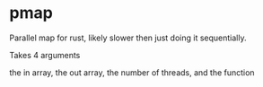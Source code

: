 pmap
===

Parallel map for rust, likely slower then just doing it sequentially.

Takes 4 arguments

the in array, the out array, the number of threads, and the function
